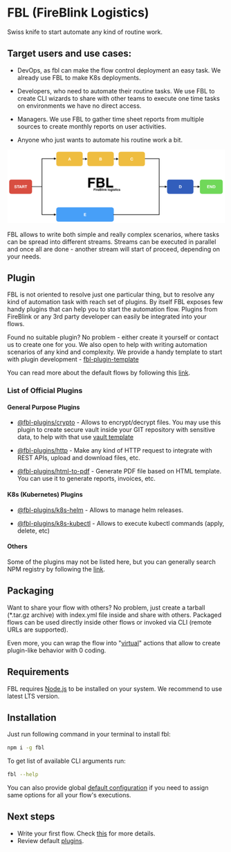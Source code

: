 # FBL \(FireBlink Logistics\)

Swiss knife to start automate any kind of routine work.

## Target users and use cases:

- DevOps, as fbl can make the flow control deployment an easy task.
  We already use FBL to make K8s deployments.

- Developers, who need to automate their routine tasks.
  We use FBL to create CLI wizards to share with other teams to execute one time tasks on environments we have no direct access.

- Managers. We use FBL to gather time sheet reports from multiple sources to create monthly reports on user activities.

- Anyone who just wants to automate his routine work a bit.

![Sample Flow](assets/sample_flow.png)

FBL allows to write both simple and really complex scenarios, where tasks can be spread into different streams.
Streams can be executed in parallel and once all are done - another stream will start of proceed, depending on your needs.

## Plugin

FBL is not oriented to resolve just one particular thing, but to resolve any kind of automation task with reach set of plugins. By itself FBL exposes few handy plugins that can help you to start the automation flow. Plugins from FireBlink or any 3rd party developer can easily be integrated into your flows.

Found no suitable plugin? No problem - either create it yourself or contact us to create one for you.
We also open to help with writing automation scenarios of any kind and complexity. We provide a handy template to start with plugin development - [fbl-plugin-template](https://github.com/FireBlinkLTD/fbl-plugin-template)

You can read more about the default flows by following this [link](plugins/README.md).

### List of Official Plugins

#### General Purpose Plugins

- [@fbl-plugins/crypto](https://www.npmjs.com/package/@fbl-plugins/crypto) - Allows to encrypt/decrypt files. You may use this plugin to create secure vault inside your GIT repository with sensitive data, to help with that use [vault template](https://github.com/FireBlinkLTD/fbl-vault-flow-template)

- [@fbl-plugins/http](https://www.npmjs.com/package/@fbl-plugins/http) - Make any kind of HTTP request to integrate with REST APIs, upload and download files, etc.

- [@fbl-plugins/html-to-pdf](https://www.npmjs.com/package/@fbl-plugins/html-to-pdf) - Generate PDF file based on HTML template. You can use it to generate reports, invoices, etc.

#### K8s (Kubernetes) Plugins

- [@fbl-plugins/k8s-helm](https://www.npmjs.com/package/@fbl-plugins/k8s-helm) - Allows to manage helm releases.

- [@fbl-plugins/k8s-kubectl](https://www.npmjs.com/package/@fbl-plugins/k8s-kubectl) - Allows to execute kubectl commands (apply, delete, etc)

#### Others

Some of the plugins may not be listed here, but you can generally search NPM registry by following the [link](https://www.npmjs.com/search?q=fbl%20plugins).

## Packaging

Want to share your flow with others? No problem, just create a tarball (\*.tar.gz archive) with index.yml file inside and share with others.
Packaged flows can be used directly inside other flows or invoked via CLI (remote URLs are supported).

Even more, you can wrap the flow into "[virtual](plugins/flow.md#action-handler-virtual)" actions that allow to create plugin-like behavior with 0 coding.

## Requirements

FBL requires [Node.js](https://nodejs.org) to be installed on your system. We recommend to use latest LTS version.

## Installation

Just run following command in your terminal to install fbl:

```bash
npm i -g fbl
```

To get list of available CLI arguments run:

```bash
fbl --help
```

You can also provide global [default configuration](global-config.md) if you need to assign same options for all your flow's executions.

## Next steps

- Write your first flow. Check [this](flows/hello-world.md) for more details.
- Review default [plugins](plugins/README.md).
